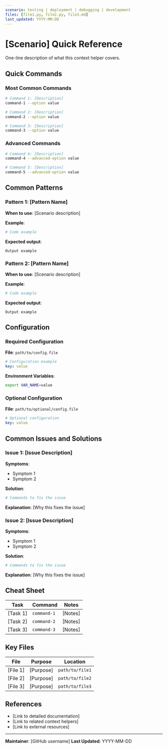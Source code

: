 ```yaml
---
scenario: testing | deployment | debugging | development
files: [file1.py, file2.py, file3.md]
last_updated: YYYY-MM-DD
---
```

# [Scenario] Quick Reference

One-line description of what this context helper covers.

## Quick Commands

### Most Common Commands

```bash
# Command 1: [Description]
command-1 --option value

# Command 2: [Description]
command-2 --option value

# Command 3: [Description]
command-3 --option value
```

### Advanced Commands

```bash
# Command 4: [Description]
command-4 --advanced-option value

# Command 5: [Description]
command-5 --advanced-option value
```

## Common Patterns

### Pattern 1: [Pattern Name]

**When to use**: [Scenario description]

**Example**:
```python
# Code example
```

**Expected output**:
```
Output example
```

### Pattern 2: [Pattern Name]

**When to use**: [Scenario description]

**Example**:
```python
# Code example
```

**Expected output**:
```
Output example
```

## Configuration

### Required Configuration

**File**: `path/to/config.file`

```yaml
# Configuration example
key: value
```

**Environment Variables**:
```bash
export VAR_NAME=value
```

### Optional Configuration

**File**: `path/to/optional/config.file`

```yaml
# Optional configuration
key: value
```

## Common Issues and Solutions

### Issue 1: [Issue Description]

**Symptoms**:
- Symptom 1
- Symptom 2

**Solution**:
```bash
# Commands to fix the issue
```

**Explanation**: [Why this fixes the issue]

### Issue 2: [Issue Description]

**Symptoms**:
- Symptom 1
- Symptom 2

**Solution**:
```bash
# Commands to fix the issue
```

**Explanation**: [Why this fixes the issue]

## Cheat Sheet

| Task | Command | Notes |
|------|---------|-------|
| [Task 1] | `command-1` | [Notes] |
| [Task 2] | `command-2` | [Notes] |
| [Task 3] | `command-3` | [Notes] |

## Key Files

| File | Purpose | Location |
|------|---------|----------|
| [File 1] | [Purpose] | `path/to/file1` |
| [File 2] | [Purpose] | `path/to/file2` |
| [File 3] | [Purpose] | `path/to/file3` |

## References

- [Link to detailed documentation]
- [Link to related context helpers]
- [Link to external resources]

---

**Maintainer**: [GitHub username]
**Last Updated**: YYYY-MM-DD
